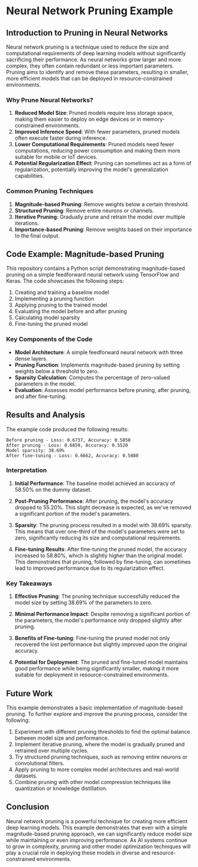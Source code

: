 # Neural Network Pruning Example

## Introduction to Pruning in Neural Networks

Neural network pruning is a technique used to reduce the size and computational requirements of deep learning models without significantly sacrificing their performance. As neural networks grow larger and more complex, they often contain redundant or less important parameters. Pruning aims to identify and remove these parameters, resulting in smaller, more efficient models that can be deployed in resource-constrained environments.

### Why Prune Neural Networks?

1. **Reduced Model Size**: Pruned models require less storage space, making them easier to deploy on edge devices or in memory-constrained environments.
2. **Improved Inference Speed**: With fewer parameters, pruned models often execute faster during inference.
3. **Lower Computational Requirements**: Pruned models need fewer computations, reducing power consumption and making them more suitable for mobile or IoT devices.
4. **Potential Regularization Effect**: Pruning can sometimes act as a form of regularization, potentially improving the model's generalization capabilities.

### Common Pruning Techniques

1. **Magnitude-based Pruning**: Remove weights below a certain threshold.
2. **Structured Pruning**: Remove entire neurons or channels.
3. **Iterative Pruning**: Gradually prune and retrain the model over multiple iterations.
4. **Importance-based Pruning**: Remove weights based on their importance to the final output.

## Code Example: Magnitude-based Pruning

This repository contains a Python script demonstrating magnitude-based pruning on a simple feedforward neural network using TensorFlow and Keras. The code showcases the following steps:

1. Creating and training a baseline model
2. Implementing a pruning function
3. Applying pruning to the trained model
4. Evaluating the model before and after pruning
5. Calculating model sparsity
6. Fine-tuning the pruned model

### Key Components of the Code

- **Model Architecture**: A simple feedforward neural network with three dense layers.
- **Pruning Function**: Implements magnitude-based pruning by setting weights below a threshold to zero.
- **Sparsity Calculation**: Computes the percentage of zero-valued parameters in the model.
- **Evaluation**: Assesses model performance before pruning, after pruning, and after fine-tuning.

## Results and Analysis

The example code produced the following results:

```
Before pruning - Loss: 0.6737, Accuracy: 0.5850
After pruning - Loss: 0.6859, Accuracy: 0.5520
Model sparsity: 38.69%
After fine-tuning - Loss: 0.6662, Accuracy: 0.5880
```

### Interpretation

1. **Initial Performance**: The baseline model achieved an accuracy of 58.50% on the dummy dataset.

2. **Post-Pruning Performance**: After pruning, the model's accuracy dropped to 55.20%. This slight decrease is expected, as we've removed a significant portion of the model's parameters.

3. **Sparsity**: The pruning process resulted in a model with 38.69% sparsity. This means that over one-third of the model's parameters were set to zero, significantly reducing its size and computational requirements.

4. **Fine-tuning Results**: After fine-tuning the pruned model, the accuracy increased to 58.80%, which is slightly higher than the original model. This demonstrates that pruning, followed by fine-tuning, can sometimes lead to improved performance due to its regularization effect.

### Key Takeaways

1. **Effective Pruning**: The pruning technique successfully reduced the model size by setting 38.69% of the parameters to zero.

2. **Minimal Performance Impact**: Despite removing a significant portion of the parameters, the model's performance only dropped slightly after pruning.

3. **Benefits of Fine-tuning**: Fine-tuning the pruned model not only recovered the lost performance but slightly improved upon the original accuracy.

4. **Potential for Deployment**: The pruned and fine-tuned model maintains good performance while being significantly smaller, making it more suitable for deployment in resource-constrained environments.

## Future Work

This example demonstrates a basic implementation of magnitude-based pruning. To further explore and improve the pruning process, consider the following:

1. Experiment with different pruning thresholds to find the optimal balance between model size and performance.
2. Implement iterative pruning, where the model is gradually pruned and retrained over multiple cycles.
3. Try structured pruning techniques, such as removing entire neurons or convolutional filters.
4. Apply pruning to more complex model architectures and real-world datasets.
5. Combine pruning with other model compression techniques like quantization or knowledge distillation.

## Conclusion

Neural network pruning is a powerful technique for creating more efficient deep learning models. This example demonstrates that even with a simple magnitude-based pruning approach, we can significantly reduce model size while maintaining or even improving performance. As AI systems continue to grow in complexity, pruning and other model optimization techniques will play a crucial role in deploying these models in diverse and resource-constrained environments.
